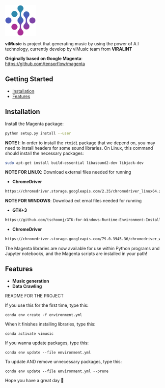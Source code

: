 
<img src="vimusic-logo.png" height="100">

**viMusic** is project that generating music by using the power of A.I technology, currently develop by viMusic team from **VIRALINT**

**Originally based on Google Magenta**: https://github.com/tensorflow/magenta

## Getting Started

* [Installation](#installation)
* [Features](#features)

## Installation

Install the Magenta package:

```bash
python setup.py install --user
```

**NOTE I**: In order to install the `rtmidi` package that we depend on, you may need to install headers for some sound libraries. On Linux, this command should install the necessary packages:

```bash
sudo apt-get install build-essential libasound2-dev libjack-dev
```
**NOTE FOR LINUX**: Download external files needed for running

* **ChromeDriver**

```bash
https://chromedriver.storage.googleapis.com/2.35/chromedriver_linux64.zip
```

**NOTE FOR WINDOWS**: Download ext  ernal files needed for running

* **GTK+3**
```bash
https://github.com/tschoonj/GTK-for-Windows-Runtime-Environment-Installer
```

* **ChromeDriver**
```bash
https://chromedriver.storage.googleapis.com/79.0.3945.36/chromedriver_win32.zip
```

The Magenta libraries are now available for use within Python programs and
Jupyter notebooks, and the Magenta scripts are installed in your path!

## Features

* **Music generation**
* **Data Crawling**


README FOR THE PROJECT

If you use this for the first time, type this:
```
conda env create -f environment.yml
```
When it finishes installing libraries, type this:
```
conda activate vimusic
```
If you wanna update packages, type this:
```
conda env update --file environment.yml
```
To update AND remove unnecessary packages, type this:
```
conda env update --file environment.yml --prune
```

Hope you have a great day :heartbeat: